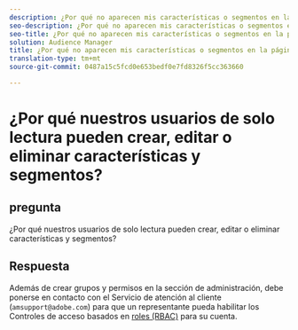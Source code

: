 ```yaml
---
description: ¿Por qué no aparecen mis características o segmentos en la página Informes de superposición?
seo-description: ¿Por qué no aparecen mis características o segmentos en la página Informes de superposición?
seo-title: ¿Por qué no aparecen mis características o segmentos en la página Informes de superposición?
solution: Audience Manager
title: ¿Por qué no aparecen mis características o segmentos en la página Informes de superposición?
translation-type: tm+mt
source-git-commit: 0487a15c5fcd0e653bedf0e7fd8326f5cc363660

---
```



# ¿Por qué nuestros usuarios de solo lectura pueden crear, editar o eliminar características y segmentos?

## pregunta

¿Por qué nuestros usuarios de solo lectura pueden crear, editar o eliminar características y segmentos?

## Respuesta

Además de crear grupos y permisos en la sección de administración, debe ponerse en contacto con el Servicio de atención al cliente (`amsupport@adobe.com`) para que un representante pueda habilitar los Controles de acceso basados en [roles (RBAC)](../features/administration/administration-overview.md) para su cuenta.
